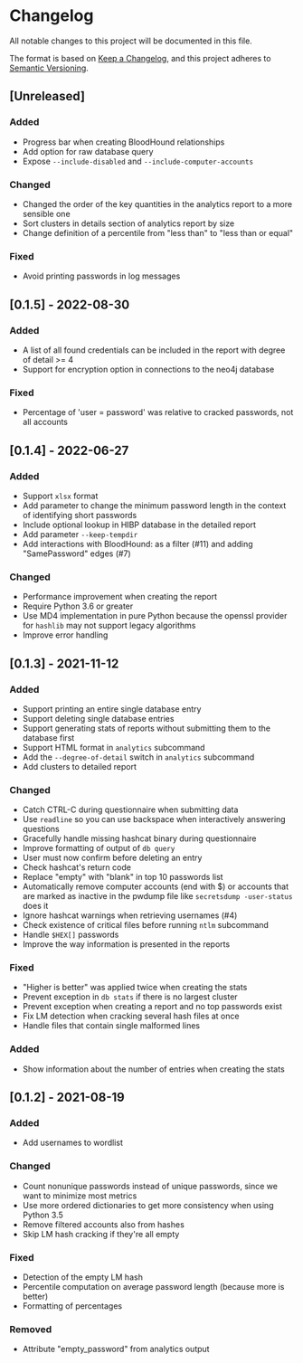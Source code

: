 # Changelog
All notable changes to this project will be documented in this file.

The format is based on [Keep a Changelog](https://keepachangelog.com/en/1.0.0/),
and this project adheres to [Semantic Versioning](https://semver.org/spec/v2.0.0.html).

## [Unreleased]

### Added

- Progress bar when creating BloodHound relationships
- Add option for raw database query
- Expose `--include-disabled` and `--include-computer-accounts`

### Changed

- Changed the order of the key quantities in the analytics report to a more
  sensible one
- Sort clusters in details section of analytics report by size
- Change definition of a percentile from "less than" to "less than or equal"

### Fixed

- Avoid printing passwords in log messages

## [0.1.5] - 2022-08-30

### Added

- A list of all found credentials can be included in the report with degree
  of detail >= 4
- Support for encryption option in connections to the neo4j database

### Fixed

- Percentage of 'user = password' was relative to cracked passwords, not all
  accounts

## [0.1.4] - 2022-06-27

### Added

- Support `xlsx` format
- Add parameter to change the minimum password length in the context of
  identifying short passwords
- Include optional lookup in HIBP database in the detailed report
- Add parameter `--keep-tempdir`
- Add interactions with BloodHound: as a filter (#11) and adding
  "SamePassword" edges (#7)

### Changed

- Performance improvement when creating the report
- Require Python 3.6 or greater
- Use MD4 implementation in pure Python because the openssl provider for
  `hashlib` may not support legacy algorithms
- Improve error handling

## [0.1.3] - 2021-11-12

### Added

- Support printing an entire single database entry
- Support deleting single database entries
- Support generating stats of reports without submitting them to the
  database first
- Support HTML format in `analytics` subcommand
- Add the `--degree-of-detail` switch in `analytics` subcommand
- Add clusters to detailed report

### Changed

- Catch CTRL-C during questionnaire when submitting data
- Use `readline` so you can use backspace when interactively answering questions
- Gracefully handle missing hashcat binary during questionnaire
- Improve formatting of output of `db query`
- User must now confirm before deleting an entry
- Check hashcat's return code
- Replace "empty" with "blank" in top 10 passwords list
- Automatically remove computer accounts (end with $) or accounts that are
  marked as inactive in the pwdump file like `secretsdump -user-status` does
  it
- Ignore hashcat warnings when retrieving usernames (#4)
- Check existence of critical files before running `ntlm` subcommand
- Handle `$HEX[]` passwords
- Improve the way information is presented in the reports

### Fixed

- "Higher is better" was applied twice when creating the stats
- Prevent exception in `db stats` if there is no largest cluster
- Prevent exception when creating a report and no top passwords exist
- Fix LM detection when cracking several hash files at once
- Handle files that contain single malformed lines

### Added

- Show information about the number of entries when creating the stats

## [0.1.2] - 2021-08-19

### Added
- Add usernames to wordlist

### Changed
- Count nonunique passwords instead of unique passwords, since we want to
  minimize most metrics
- Use more ordered dictionaries to get more consistency when using Python
  3.5
- Remove filtered accounts also from hashes
- Skip LM hash cracking if they're all empty

### Fixed
- Detection of the empty LM hash
- Percentile computation on average password length (because more is better)
- Formatting of percentages

### Removed
- Attribute "empty_password" from analytics output
